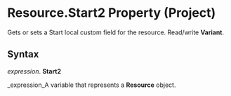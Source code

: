 
# Resource.Start2 Property (Project)

Gets or sets a Start local custom field for the resource. Read/write  **Variant**.


## Syntax

 _expression_. **Start2**

 _expression_A variable that represents a  **Resource** object.

